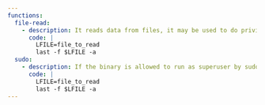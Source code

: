 ```yaml
---
functions:
  file-read:
    - description: It reads data from files, it may be used to do privileged reads or disclose files outside a restricted file system. The output might be corrupted or incomplete if the file does not follow the expected database format. Available in util-linux on CentOS, RHEL, Fedora. 
      code: |
        LFILE=file_to_read
        last -f $LFILE -a
  sudo:
    - description: If the binary is allowed to run as superuser by sudo, it does not drop the elevated privileges and may be used to access the file system, escalate or maintain privileged access.
      code: |
        LFILE=file_to_read
        last -f $LFILE -a
---
```

